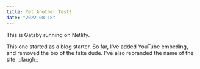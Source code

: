 ```yaml
---
title: Yet Another Test!
date: "2022-08-18"
---
```


This is Gatsby running on Netlify.  

This one started as a blog starter.  So far, I've added YouTube embeding, and removed the bio of the fake dude.   I've also rebranded the name of the site.  ::laugh::

